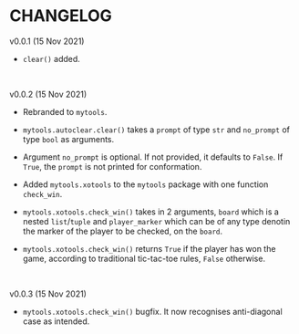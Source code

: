 CHANGELOG
=========

v0.0.1 (15 Nov 2021)<br>
- `clear()` added.

<br>

v0.0.2 (15 Nov 2021)<br>
- Rebranded to `mytools`.

- `mytools.autoclear.clear()` takes a `prompt` of type `str` and `no_prompt` of type `bool` as arguments.

- Argument `no_prompt` is optional. If not provided, it defaults to `False`. If `True`, the `prompt` is not printed for conformation.

- Added `mytools.xotools` to the `mytools` package with one function `check_win`.

- `mytools.xotools.check_win()` takes in 2 arguments, `board` which is a nested `list`/`tuple` and `player_marker` which can be of any type denotin the marker of the player to be checked, on the `board`.

- `mytools.xotools.check_win()` returns `True` if the player has won the game, according to traditional tic-tac-toe rules, `False` otherwise.

<br>

v0.0.3 (15 Nov 2021)<br>
- `mytools.xotools.check_win()` bugfix. It now recognises anti-diagonal case as intended.